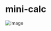 # mini-calc



![image](https://github.com/SekllanChenRuan/mini-calc/assets/15842631/9bbda950-5f8c-4e17-b753-8678130f2132)
